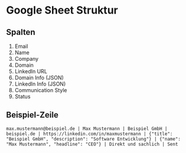 # Google Sheet Struktur

## Spalten
1. Email
2. Name
3. Company
4. Domain
5. LinkedIn URL
6. Domain Info (JSON)
7. LinkedIn Info (JSON)
8. Communication Style
9. Status

## Beispiel-Zeile
```
max.mustermann@beispiel.de | Max Mustermann | Beispiel GmbH | beispiel.de | https://linkedin.com/in/maxmustermann | {"title": "Beispiel GmbH", "description": "Software Entwicklung"} | {"name": "Max Mustermann", "headline": "CEO"} | Direkt und sachlich | Sent
``` 